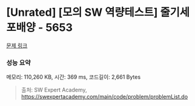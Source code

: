 # [Unrated] [모의 SW 역량테스트] 줄기세포배양 - 5653 

[문제 링크](https://swexpertacademy.com/main/code/problem/problemDetail.do?contestProbId=AWXRJ8EKe48DFAUo) 

### 성능 요약

메모리: 110,260 KB, 시간: 369 ms, 코드길이: 2,661 Bytes



> 출처: SW Expert Academy, https://swexpertacademy.com/main/code/problem/problemList.do